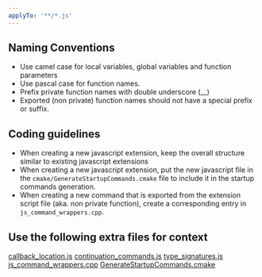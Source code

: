 ```yaml
---
applyTo: '**/*.js'
---
```


## Naming Conventions

- Use camel case for local variables, global variables and function parameters
- Use pascal case for function names.
- Prefix private function names with double underscore (__)
- Exported (non private) function names should not have a special prefix or suffix.

## Coding guidelines

- When creating a new javascript extension, keep the overall structure similar to existing javascript extensions
- When creating a new javascript extension, put the new javascript file in the `cmake/GenerateStartupCommands.cmake` file to include it in the startup commands generation.
- When creating a new command that is exported from the extension script file (aka. non private function), create a corresponding entry in `js_command_wrappers.cpp`.

## Use the following extra files for context

[callback_location.js](../../scripts/callback_location.js)
[continuation_commands.js](../../scripts/continuation_commands.js)
[type_signatures.js](../../scripts/type_signatures.js)
[js_command_wrappers.cpp](../../src/js_command_wrappers.cpp)
[GenerateStartupCommands.cmake](../../cmake/GenerateStartupCommands.cmake)
